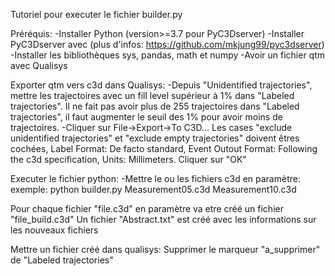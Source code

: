 Tutoriel pour executer le fichier builder.py

Préréquis:
-Installer Python (version>=3.7 pour PyC3Dserver)
-Installer PyC3Dserver avec <pip install pyc3dserver> (plus d'infos: https://github.com/mkjung99/pyc3dserver)
-Installer les bibliothèques sys, pandas, math et numpy
-Avoir un fichier qtm avec Qualisys

Exporter qtm vers c3d dans Qualisys:
-Depuis "Unidentified trajectories", mettre les trajectoires avec un fill level supérieur à 1% dans "Labeled trajectories". Il ne fait pas avoir plus de 255 trajectoires dans "Labeled trajectories", il faut augmenter le seuil des 1% pour avoir moins de trajectoires.
-Cliquer sur File->Export->To C3D... Les cases "exclude unidentified trajectories" et "exclude empty trajectories" doivent êtres cochées, Label Format: De facto standard, Event Outout Format: Following the c3d specification, Units: Millimeters. Cliquer sur "OK"

Executer le fichier python:
-Mettre le ou les fichiers c3d en paramètre: exemple: python builder.py Measurement05.c3d Measurement10.c3d

Pour chaque fichier "file.c3d" en paramètre va etre créé un fichier "file_build.c3d"
Un fichier "Abstract.txt" est créé avec les informations sur les nouveaux fichiers

Mettre un fichier créé dans qualisys:
	Supprimer le marqueur "a_supprimer" de "Labeled trajectories"

